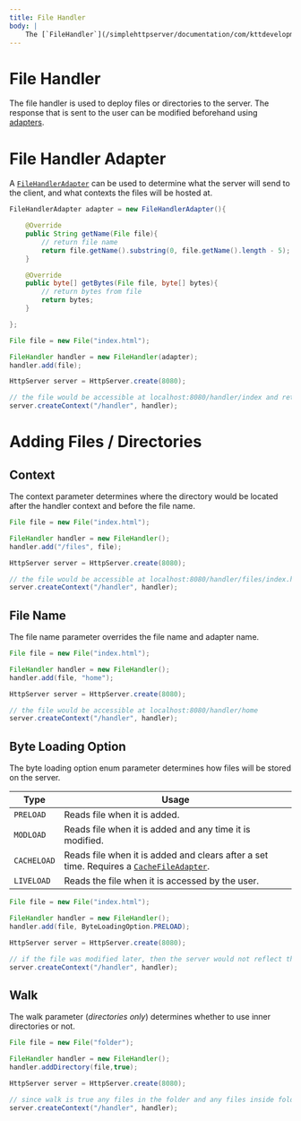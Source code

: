 ```yaml
---
title: File Handler
body: |
    The [`FileHandler`](/simplehttpserver/documentation/com/kttdevelopment/simplehttpserver/handler/FileHandler.html) is one of the most complex handlers offered by the simple http server library. This handler allows easy access to files and directories and control over the location and output of these files.
---
```

# File Handler

The file handler is used to deploy files or directories to the server. The response that is sent to the user can be modified beforehand using [adapters](#file-handler-adapter).

# File Handler Adapter

A [`FileHandlerAdapter`](/simplehttpserver/documentation/com/kttdevelopment/simplehttpserver/handler/FileHandlerAdapter.html) can be used to determine what the server will send to the client, and what contexts the files will be hosted at.

```java
FileHandlerAdapter adapter = new FileHandlerAdapter(){

    @Override
    public String getName(File file){
        // return file name
        return file.getName().substring(0, file.getName().length - 5);
    }

    @Override
    public byte[] getBytes(File file, byte[] bytes){
        // return bytes from file
        return bytes;
    }

};

File file = new File("index.html");

FileHandler handler = new FileHandler(adapter);
handler.add(file);

HttpServer server = HttpServer.create(8080);

// the file would be accessible at localhost:8080/handler/index and return the content of that file
server.createContext("/handler", handler);
```

<!-- add -->
# Adding Files / Directories

## Context

The context parameter determines where the directory would be located after the handler context and before the file name.

```java
File file = new File("index.html");

FileHandler handler = new FileHandler();
handler.add("/files", file);

HttpServer server = HttpServer.create(8080);

// the file would be accessible at localhost:8080/handler/files/index.html
server.createContext("/handler", handler);
```

## File Name

The file name parameter overrides the file name and adapter name.

```java
File file = new File("index.html");

FileHandler handler = new FileHandler();
handler.add(file, "home");

HttpServer server = HttpServer.create(8080);

// the file would be accessible at localhost:8080/handler/home
server.createContext("/handler", handler);
```

## Byte Loading Option

The byte loading option enum parameter determines how files will be stored on the server.

|Type|Usage|
|---|---|
|`PRELOAD`|Reads file when it is added.|
|`MODLOAD`|Reads file when it is added and any time it is modified.|
|`CACHELOAD`|Reads file when it is added and clears after a set time. Requires a [`CacheFileAdapter`](/simplehttpserver/documentation/com/kttdevelopment/simplehttpserver/handler/CacheFileAdapter.html).|
|`LIVELOAD`|Reads the file when it is accessed by the user.|

```java
File file = new File("index.html");

FileHandler handler = new FileHandler();
handler.add(file, ByteLoadingOption.PRELOAD);

HttpServer server = HttpServer.create(8080);

// if the file was modified later, then the server would not reflect the change
server.createContext("/handler", handler);
```

## Walk

The walk parameter (*directories only*) determines whether to use inner directories or not.

```java
File file = new File("folder");

FileHandler handler = new FileHandler();
handler.addDirectory(file,true);

HttpServer server = HttpServer.create(8080);

// since walk is true any files in the folder and any files inside folders in that folder would be accessible
server.createContext("/handler", handler);
```